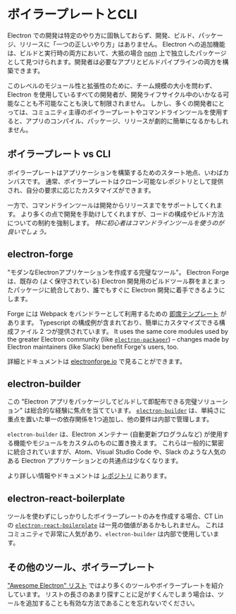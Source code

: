 # ボイラープレートとCLI

Electron での開発は特定のやり方に固執しておらず、開発、ビルド、パッケージ、リリースに「一つの正しいやり方」はありません。 Electron への追加機能は、ビルドと実行時の両方において、大抵の場合 [npm](https://www.npmjs.com/search?q=electron) 上で独立したパッケージとして見つけられます。開発者は必要なアプリとビルドパイプラインの両方を構築できます。

このレベルのモジュール性と拡張性のために、チーム規模の大小を問わず、Electron を使用しているすべての開発者が、開発ライフサイクル中のいかなる可能なことも不可能なことも決して制限されません。 しかし、多くの開発者にとっては、コミュニティ主導のボイラープレートやコマンドラインツールを使用すると、アプリのコンパイル、パッケージ、リリースが劇的に簡単になるかもしれません。

## ボイラープレート vs CLI

ボイラープレートはアプリケーションを構築するためのスタート地点、いわばカンバスです。 通常、ボイラープレートはクローン可能なレポジトリとして提供され、自分の要求に応じたカスタマイズができます。

一方で、コマンドラインツールは開発からリリースまでをサポートしてくれます。 より多くの点で開発を手助けしてくれますが、コードの構成やビルド方法についての制約を強制します。 *特に初心者はコマンドラインツールを使うのが良いでしょう。*

## electron-forge

"モダンなElectronアプリケーションを作成する完璧なツール"。 Electron Forge は、既存の (よく保守されている) Electron 開発用のビルドツール群をまとまったパッケージに統合しており、誰でもすぐに Electron 開発に着手できるようにします。

Forge には Webpack をバンドラーとして利用するための [即席テンプレート](https://electronforge.io/templates) があります。 Typescript の構成例が含まれており、簡単にカスタマイズできる構成ファイル 2 つが提供されています。 It uses the same core modules used by the greater Electron community (like [`electron-packager`](https://github.com/electron/electron-packager)) – changes made by Electron maintainers (like Slack) benefit Forge's users, too.

詳細とドキュメントは [electronforge.io](https://electronforge.io/) で見ることができます。

## electron-builder

この "Electron アプリをパッケージしてビルドして即配布できる完璧ソリューション" は総合的な経験に焦点を当てています。 [`electron-builder`](https://github.com/electron-userland/electron-builder) は、単純さに重点を置いた単一の依存関係を1つ追加し、他の要件は内部で管理します。

`electron-builder` は、Electron メンテナー (自動更新プログラムなど) が使用する機能やモジュールをカスタムのものに置き換えます。 これらは一般的に緊密に統合されていますが、Atom、Visual Studio Code や、Slack のような人気のある Electron アプリケーションとの共通点は少なくなります。

より詳しい情報やドキュメントは [レポジトリ](https://github.com/electron-userland/electron-builder) にあります。

## electron-react-boilerplate

ツールを使わずにしっかりしたボイラープレートのみを作成する場合、CT Lin の [`electron-react-boilerplate`](https://github.com/chentsulin/electron-react-boilerplate) は一見の価値があるかもしれません。 これはコミュニティで非常に人気があり、`electron-builder` は内部で使用しています。

## その他のツール、ボイラープレート

["Awesome Electron" リスト](https://github.com/sindresorhus/awesome-electron#boilerplates) ではより多くのツールやボイラープレートを紹介しています。 リストの長さのあまり探すことに足がすくんでしまう場合は、ツールを追加することも有効な方法であることを忘れないでください。
